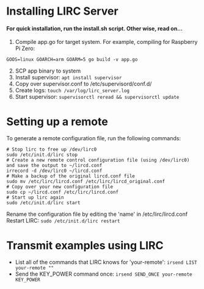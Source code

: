 # Installing LIRC Server
#### For quick installation, run the install.sh script. Other wise, read on...
1. Compile app.go for target system. For example, compiling for Raspberry Pi Zero:
```
GOOS=linux GOARCH=arm GOARM=5 go build -v app.go
```
2. SCP app binary to system
3. Install supervisor: ```apt install supervisor```
4. Copy over supervisor.conf to /etc/supervisord/conf.d/
5. Create logs: ```touch /var/log/lirc_server.log```
6. Start supervisor: ```supervisorctl reread && supervisorctl update```

# Setting up a remote
To generate a remote configuration file, run the following commands:
```
# Stop lirc to free up /dev/lirc0
sudo /etc/init.d/lirc stop
# Create a new remote control configuration file (using /dev/lirc0) and save the output to ~/lircd.conf
irrecord -d /dev/lirc0 ~/lircd.conf
# Make a backup of the original lircd.conf file
sudo mv /etc/lirc/lircd.conf /etc/lirc/lircd_original.conf
# Copy over your new configuration file
sudo cp ~/lircd.conf /etc/lirc/lircd.conf
# Start up lirc again
sudo /etc/init.d/lirc start
```

Rename the configuration file by editing the 'name' in /etc/lirc/lircd.conf
Restart LIRC: ```sudo /etc/init.d/lirc restart```

# Transmit examples using LIRC
- List all of the commands that LIRC knows for 'your-remote': ```irsend LIST your-remote ""```
- Send the KEY_POWER command once: ```irsend SEND_ONCE your-remote KEY_POWER```
